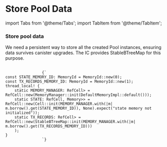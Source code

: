 # Store Pool Data

import Tabs from '@theme/Tabs';
import TabItem from '@theme/TabItem';

<div style={{ display: 'flex', gap: '20px' }}>
  <div style={{ flex: '1 0 50%' }}>
    <h3>Store pool data</h3>
    <p>We need a persistent way to store all the created Pool instances, ensuring data survives canister upgrades. The IC provides StableBTreeMap for this purpose.</p>
  </div>

   <div style={{ flex: 1 }}>
      <TabItem value="source" label="Source" default>
        <Tabs>
          <TabItem value="memory" label="memory.rs" default>
          <pre style={{
              backgroundColor: '#f5f5f5',
              padding: '1rem',
              borderRadius: '4px',
              overflowX: 'scroll',
              fontFamily: 'monospace',
              fontSize: '14px',
              lineHeight: '1.5',
              margin: '0'
            }}>
              <code>
                {`
const STATE_MEMORY_ID: MemoryId = MemoryId::new(0);
const TX_RECORDS_MEMORY_ID: MemoryId = MemoryId::new(1);
thread_local! {
    static MEMORY_MANAGER: RefCell<MemoryManager<DefaultMemoryImpl>> = RefCell::new(MemoryManager::init(DefaultMemoryImpl::default()));
    static STATE: RefCell<Cell<Option<ExchangeState>, Memory>> = RefCell::new(Cell::init(MEMORY_MANAGER.with(|m| m.borrow().get(STATE_MEMORY_ID)), None).expect("state memory not initialized"));
    static TX_RECORDS: RefCell<StableBTreeMap<(Txid, bool), TxRecord, Memory>> = RefCell::new(StableBTreeMap::init(MEMORY_MANAGER.with(|m| m.borrow().get(TX_RECORDS_MEMORY_ID)))
    );
}
                `}
              </code>
            </pre>
          </TabItem>
        </Tabs>
      </TabItem>
  </div>
</div>